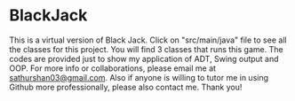 # BlackJack
This is a virtual version of Black Jack.
Click on "src/main/java" file to see all the classes for this project.
You will find 3 classes that runs this game. 
The codes are provided just to show my application of ADT, Swing output and OOP.
For more info or collaborations, please email me at sathurshan03@gmail.com.
Also if anyone is willing to tutor me in using Github more professionally, please also contact me. Thank you!
